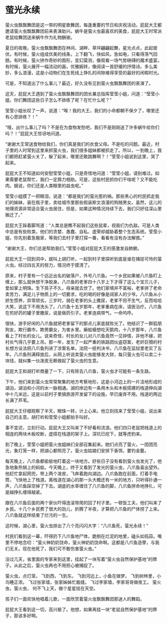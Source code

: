 # 萤光永续
萤火虫飘飘舞团是这一带的明星歌舞团，每逢重要的节日和庆祝活动，屁屁大王都邀请萤火虫飘飘舞团前来表演助兴。蜗牛是萤火虫最喜欢的美食，屁屁大王时常派老鼠给舞团送来蜗牛作为礼物酬谢。

夏日的夜晚，萤火虫飘飘舞团在林间、湖畔、草坪翩翩起舞，星光点点，此起彼伏。有时候，萤火组成优美的线条，上下翻飞，快如风，急如电，只看得荡气回肠。有时候，萤火拼作奇妙的图形，变幻莫测，像观看一场气势磅礴的魔术盛宴。有时候，萤火展开一幅流动的画，优雅婉转，像阅读一首舒缓的抒情诗。多么美妙，多么浪漫，这是小动物们在生死线上挣扎的间隙难得享受的最好的闲暇时光。

可是，不知道出了什么事儿？最近，好久没有见到萤火虫飘飘舞团的表演了。

这天，屁屁大王遇到了萤火虫飘飘舞团的团长兼总指挥莹莹小姐，问道：“莹莹小姐，你们舞团这些日子怎么不排练了呢？在忙什么呢？”

莹莹小姐长叹了一声，说道：“唉！我的大王，我们的小命都朝不保夕了，哪里还有心思排练？！”

“哦，出什么事儿了吗？不是在为食物发愁吧，我们不是刚刚送了许多蜗牛给你们吗？！”屁屁大王惊讶地问道。

“谢谢大王常送食物给我们，你们真是我们的衣食父母。不是吃的问题。最近，村子里的人时常到这里来抓萤火虫，我们很多姐妹都被抓走了。所以，一到晚上，我们都把赶紧萤火关了，躲了起来，哪里还敢跳舞啊？！”莹莹小姐说到这里，哭了起来。

屁屁大王不知道如何安慰莹莹小姐，只是奇怪地问道：“莹莹小姐，请别难过。如果需要老鼠帮忙，我们一定鼎力相助。可是，这些村民抓你们干啥呢？又不能吃肉。据说，你们还是人类眼里的益虫呢。”

莹莹小姐摸了一把眼泪，说道：“都是我们的萤光惹的祸。那些黑心的村民抓走我们的姊妹，装在瓶子里，卖给城市里那些假装斯文浪漫的狗贼男女。虽然，这儿的地理资源非常适合萤火虫居住，但是，如果这种情况持续下去，我们只好往深山里搬迁了。”

屁屁大王跺着脚骂道：“人类总是瞧不起我们这些鼠辈，视我们为仇敌。可是人类中总是有些败类，他们的贪婪、愚蠢、自私、虚荣却威胁着整个生态系统。莹莹小姐，你先别着急搬家，等我们去村子里打探一番，看看有没有办法解救。”

“谢谢大王，你们总是帮助我们。”莹莹小姐对屁屁大王的感激发自肺腑。

屁屁大王一回到洞中，就叫上胡打听，一起到村子里探听到底是谁在捕捉可怜的萤火虫。经过四五天的努力，情况终于摸清了。

原来，村子里有一个远近出名的破落户，外号八爪鱼。一个乡民如果被八爪鱼盯上缠上，那么就休想干净脱身。八爪鱼的老爹四十八岁上下才得了这么个宝贝儿子，爱如掌上明珠。生下孩子不久，母亲就去世了。他们家境并不富裕，老爹拼了老命卖苦力，满足儿子物质上的一切要求，吃的喝的好像是阔家人的少爷。八爪鱼从小娇生惯养，异常顽劣。三岁时，骑在老爹的头上撒尿，老爹不但不生气，反而哈哈大笑，说这下不用洗头了。八爪鱼十五岁那年，老爹重病在床，请医治疗。八爪鱼在煎好药的罐子里撒尿，说是做药引子。老爹连病带气，一命呜呼。

很快，游手好闲的八爪鱼就把老爹留下的那点儿家底就败光了。他结识了一群狐朋狗友，欺行霸市，欺男霸女，为害乡里。癞蛤蟆想吃天鹅肉，十八岁那年，八爪鱼看上了村长的女儿。说来奇怪，村长的女儿对八爪鱼竟然一见钟情，非他不嫁，把村长气得几乎要上吊。那一年，发生了一起严重的铁路团伙盗窃案，老奸巨猾的村长想方设法把八爪鱼列进了涉案名单。法院一纸判决书，八爪鱼在监狱里老实了五年。八爪鱼刑满释放后，从网上听说卖萤火虫能够发大财，每只萤火虫可以卖二十块钱，就纠集一伙泼皮无赖做起了萤火虫的生意。

屁屁大王和胡打听商量了一下，只有除去八爪鱼，萤火虫才可能有一条生路。

下午，他们来到萤火虫常常聚集的地方考察地形，这是小河边上的一片洼地形成的湖泊，湖泊和小河的水一脉相通。湖的岸边有一条用木头和木板搭建的栈道伸向湖中十几米远，这是以前村子里搞旅游开发留下的设施，早已废弃不用。栈道的两边长满了芦苇。

屁屁大王仔细观察了半天，眼珠一转，计上心来。他立刻找来了莹莹小姐，说出来自己的主意。胡打听和莹莹小姐都拍手叫好。

事不宜迟，立刻行动。屁屁大王又叫来了不好看和流浪。他们四只老鼠把栈道上的相连的两块木板咬断，虚搭在栈道的架子上。深坑已挖下，就等虎豹来。

到了晚上，莹莹小姐把萤火虫姐妹们全部召集起来。她们点亮了萤火，一团团亮光，象灯笼一样，把湖心都照亮了。萤火虫姑娘们安排下香饵，要钓金鳌。

每天晚上，八爪鱼都偷偷地盯着这一块地方。好些日子没有看到萤火虫发光了，他急地象热锅上的蚂蚁。今天晚上，终于又看到了发光的萤火虫，八爪鱼喜出望外。他赶忙拿起网兜，带上两个泼皮，飞奔着跑向湖边。八爪鱼跑在前面，打着手电筒，飞快地上了栈道。离栈道在湖心的那一头大概还有一米的地方，只听得扑通一声，八爪鱼踩空掉了下去。湖底的水草缠住了八爪鱼的脚，八爪鱼拼命地挣扎，可是越挣扎缠得越紧。

跟在八爪鱼后面的两个家伙吓得连滚带爬的回了村子里。一顿饭工夫，他们叫来了乡民。十几个乡民费了很大的劲儿，折腾了半夜，才算把八爪鱼的尸体捞了上来。八爪鱼就这样结束了烂污的一生。

这时候，湖心里，萤火虫排出了八个亮闪闪大字：“八爪鱼死，萤光永续！”

村民们看到这一幕，吓得扔下八爪鱼地尸体，跪倒在烂泥的地里，磕头如捣蒜。嘴里不停地念叨：“萤火神奶奶饶命，萤火神奶奶饶命啊。这都是八爪鱼造孽，与我们无关。现在他死了，我们可不敢伤害萤火虫。”

没过几天，省里面的专家来到这里，挂起了一块写着“萤火虫自然保护基地“的牌子。从此之后，萤火虫再也不用担心被捕捉了。

萤火虫，点灯笼，
飞到西，飞到东。
飞到河边上，小鱼在做梦。
飞到树林里，小鸟睡正浓。
飞过张家墙，张家姊姊忙裁缝。
飞过李家墙，李家哥哥做夜工。
萤火虫，萤火虫，
何不飞上天，做个星星挂在天空。

孩子们一面欢快地唱着儿歌，一面欣赏着萤火虫飘飘舞团那迷人的舞蹈。

屁屁大王看到这一切，高兴极了。他想，如果再挂一块“老鼠自然保护基地”的牌子，那该多好啊。
